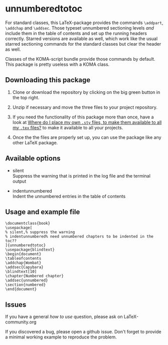 # unnumberedtotoc

For standard classes, this LaTeX-package provides the commands
`\addpart`, `\addchap` and `\addsec`. Those typeset unnumbered
sectioning levels *and* include them in the table of contents and
set up the running headers correctly. Starred versions are
available as well, which work like the usual starred sectioning
commands for the standard classes but clear the header as well. 


Classes of the KOMA-script bundle provide those commands by
default. This package is pretty useless with a KOMA class.

## Downloading this package 

1. Clone or download the repository by clicking on the big green
   button in the top right.

2. Unzip if necessary and move the three files to your project
   repository. 

3. If you need the functionality of this package more than once,
   have a look at 
   [Where do I place my own `.sty` files, to make them available to all my `.tex` files?](http://tex.stackexchange.com/q/1137)
   to make it available
   to all your projects.

4. Once the the files are properly set up, you can use the
   package like any other LaTeX package.

## Available options

- silent   
Suppress the warning that is printed in the log file and the
terminal output

- indentunnumbered    
Indent the unnumbered entries in the table of contents

## Usage and example file 

```source=LaTeX
\documentclass{book}
\usepackage[
% silent,% suppress the warning
% indentunnumbered% need unnumbered chapters to be indented in the toc?? 
]{unnumberedtotoc}
\usepackage{blindtext}
\begin{document}
\tableofcontents
\addchap{Wombat}
\addsec{Capybara}
\blindtext[10]
\chapter{Numbered chapter}
\addsec{unnumbered}
\section{numbered}
\end{document}
```


## Issues

If you have a general *how to use* question, please ask on
LaTeX-community.org

If you discovered a bug, please open a github issue. Don't forget
to provide a minimal working example to reproduce the problem. 
